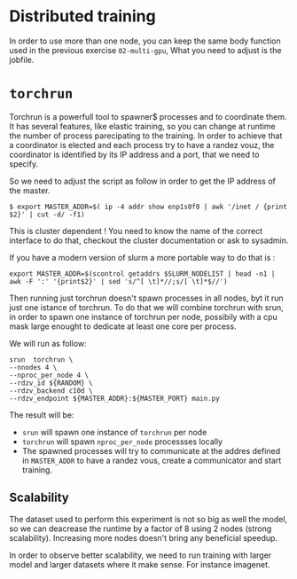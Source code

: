 # Distributed training

In order to use more than one node, you can keep the same body function used in the previous exercise `02-multi-gpu`, 
What you need to adjust is the jobfile.

# `torchrun`

Torchrun is a powerfull tool to spawner$ processes and to coordinate them.
It has several features, like elastic training, so you can change at runtime the number of process parecipating to the training. In order to achieve that a coordinator is elected and each process try to have a randez vouz, the coordinator is identified by its IP address and a port, that we need to specify.

So we need to adjust the script as follow in order to get the IP address of the master.

```
$ export MASTER_ADDR=$( ip -4 addr show enp1s0f0 | awk '/inet / {print $2}' | cut -d/ -f1)
```

This is cluster dependent ! You need to know the name of the correct interface to do that, checkout the cluster documentation or ask to sysadmin.

If you have a modern version of slurm a more portable way to do that is :
```
export MASTER_ADDR=$(scontrol getaddrs $SLURM_NODELIST | head -n1 | awk -F ':' '{print$2}' | sed 's/^[ \t]*//;s/[ \t]*$//')
```

Then running just torchrun doesn't spawn processes in all nodes, byt it run just one istance of torchrun.
To do that we will combine torchrun with srun, in order to spawn one instance of torchrun per node, possibily with a cpu mask large enought to dedicate at least one core per process. 

We will run as follow:
```
srun  torchrun \
--nnodes 4 \
--nproc_per_node 4 \
--rdzv_id ${RANDOM} \
--rdzv_backend c10d \
--rdzv_endpoint ${MASTER_ADDR}:${MASTER_PORT} main.py
```

The result will be:

- `srun` will spawn one instance of `torchrun` per node
- `torchrun` will spawn `nproc_per_node` processses locally
- The spawned processes will try to communicate at the addres defined in `MASTER_ADDR` to have a randez vous, create a communicator and start training.

## Scalability

The dataset used to perform this experiment is not so big as well the model, so we can deacrease the runtime by a factor of 8 using 2 nodes (strong scalability). Increasing more nodes doesn't bring any beneficial speedup. 

In order to observe better scalability, we need to run training with larger model and larger datasets where it make sense. For instance imagenet.



